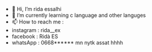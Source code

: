 - 👋 Hi, I’m rida essalhi
- 🌱 I’m currently learning c language and other languges
- 📫 How to reach me :
- instagram : rida__ex
- facebook : Ridà ES
- whatsApp : 0668****** mn nytk assat hhhh
<!---
resalhi/resalhi is a ✨ special ✨ repository because its `README.md` (this file) appears on your GitHub profile.
You can click the Preview link to take a look at your changes.
--->
